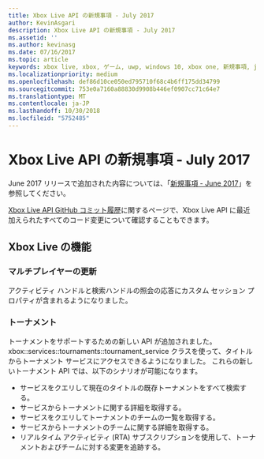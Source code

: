```yaml
---
title: Xbox Live API の新規事項 - July 2017
author: KevinAsgari
description: Xbox Live API の新規事項 - July 2017
ms.assetid: ''
ms.author: kevinasg
ms.date: 07/16/2017
ms.topic: article
keywords: xbox live, xbox, ゲーム, uwp, windows 10, xbox one, 新規事項, july 2017
ms.localizationpriority: medium
ms.openlocfilehash: def86d10ce050ed795710f68c4b6ff175dd34799
ms.sourcegitcommit: 753e0a7160a88830d9908b446ef0907cc71c64e7
ms.translationtype: MT
ms.contentlocale: ja-JP
ms.lasthandoff: 10/30/2018
ms.locfileid: "5752485"
---
```

# <a name="whats-new-for-the-xbox-live-apis---july-2017"></a>Xbox Live API の新規事項 - July 2017

June 2017 リリースで追加された内容については、「[新規事項 - June 2017](1706-whats-new.md)」を参照してください。

[Xbox Live API GitHub コミット履歴](https://github.com/Microsoft/xbox-live-api/commits/master)に関するページで、Xbox Live API に最近加えられたすべてのコード変更について確認することもできます。

## <a name="xbox-live-features"></a>Xbox Live の機能

### <a name="multiplayer-updates"></a>マルチプレイヤーの更新

アクティビティ ハンドルと検索ハンドルの照会の応答にカスタム セッション プロパティが含まれるようになりました。

### <a name="tournaments"></a>トーナメント

トーナメントをサポートするための新しい API が追加されました。 xbox::services::tournaments::tournament_service クラスを使って、タイトルからトーナメント サービスにアクセスできるようになりました。
これらの新しいトーナメント API では、以下のシナリオが可能になります。
* サービスをクエリして現在のタイトルの既存トーナメントをすべて検索する。
* サービスからトーナメントに関する詳細を取得する。
* サービスをクエリしてトーナメントのチームの一覧を取得する。
* サービスからトーナメントのチームに関する詳細を取得する。
* リアルタイム アクティビティ (RTA) サブスクリプションを使用して、トーナメントおよびチームに対する変更を追跡する。
